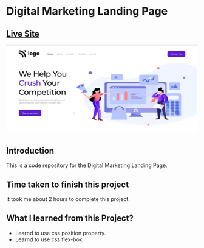 # Digital Marketing Landing Page

## [Live Site](https://digital-marketing-landing-page.netlify.app/)

![Live-site-screenshot](assets/project-4.png)

## Introduction

This is a code repository for the Digital Marketing Landing Page.

## Time taken to finish this project

It took me about 2 hours to complete this project.

## What I learned from this Project?

- Learnd to use css position property.
- Learnd to use css flex-box.
